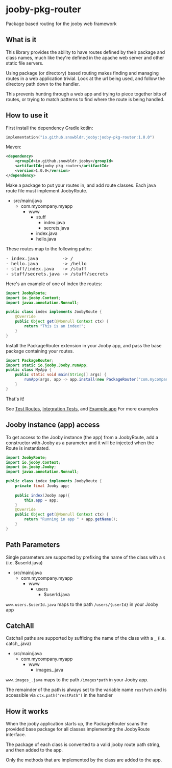 # jooby-pkg-router
Package based routing for the jooby web framework

## What is it
This library provides the ability to have routes defined by their package and class names, much like they're defined in
the apache web server and other static file servers.

Using package (or directory) based routing makes finding and managing routes in a web application trivial. Look at the 
url being used, and follow the directory path down to the handler. 

This prevents hunting through a web app and trying to piece together bits of routes, or trying to match patterns to find
where the route is being handled.

## How to use it
First install the dependency
Gradle kotlin:
```kotlin
implementation("io.github.snowbldr.jooby:jooby-pkg-router:1.0.0")
```
Maven:
```xml
<dependency>
    <groupId>io.github.snowbldr.jooby</groupId>
    <artifactId>jooby-pkg-router</artifactId>
    <version>1.0.0</version>
</dependency>
```

Make a package to put your routes in, and add route classes. Each java route file must implement JoobyRoute.

- src/main/java
  - com.mycompany.myapp
    - www
      - stuff
        - index.java
        - secrets.java
      - index.java
      - hello.java

These routes map to the following paths:
<pre>
- index.java         -> /
- hello.java         -> /hello
- stuff/index.java   -> /stuff 
- stuff/secrets.java -> /stuff/secrets
</pre>

Here's an example of one of index the routes:
```java
import JoobyRoute;
import io.jooby.Context;
import javax.annotation.Nonnull;

public class index implements JoobyRoute {
    @Override
    public Object get(@Nonnull Context ctx) {
        return "This is an index!";
    }
}
```

Install the PackageRouter extension in your Jooby app, and pass the base package containing your routes.
```java
import PackageRouter;
import static io.jooby.Jooby.runApp;
public class MyApp {
    public static void main(String[] args) {
        runApp(args, app -> app.install(new PackageRouter("com.mycompany.myapp.www")));
    }
}
```

That's it!

See [Test Routes](https://github.com/snowbldr/jooby-pkg-router/tree/main/src/test/java/io/github/snowbldr/jooby/pkg/router/www), 
[Integration Tests](https://github.com/snowbldr/jooby-pkg-router/blob/main/src/test/java/io/github/snowbldr/jooby/pkg/router/AppIT.java),
and [Example app](https://github.com/snowbldr/jooby-pkg-router/blob/main/src/test/java/io/github/snowbldr/jooby/pkg/router/Example.java)
For more examples

## Jooby instance (app) access
To get access to the Jooby instance (the app) from a JoobyRoute, add a constructor with Jooby as a parameter and it will
be injected when the Route is instantiated.

```java
import JoobyRoute;
import io.jooby.Context;
import io.jooby.Jooby;
import javax.annotation.Nonnull;

public class index implements JoobyRoute {
    private final Jooby app;
    
    public index(Jooby app){
        this.app = app;
    }
    @Override
    public Object get(@Nonnull Context ctx) {
        return "Running in app " + app.getName();
    }
}
```

## Path Parameters
Single parameters are supported by prefixing the name of the class with a `$` (i.e. $userId.java)

- src/main/java
  - com.mycompany.myapp
    - www
      - users
        - $userId.java

`www.users.$userId.java` maps to the path `/users/{userId}` in your Jooby app

## CatchAll
Catchall paths are supported by suffixing the name of the class with a `_` (i.e. catch_.java)

- src/main/java
  - com.mycompany.myapp
    - www
      - images_.java

`www.images_.java` maps to the path `/images*path` in your Jooby app.

The remainder of the path is always set to the variable name `restPath` and is accessible via `ctx.path("restPath")` in the handler

## How it works
When the jooby application starts up, the PackageRouter scans the provided base package for all classes implementing the
JoobyRoute interface.

The package of each class is converted to a valid jooby route path string, and then added to the app.

Only the methods that are implemented by the class are added to the app.